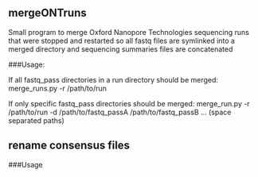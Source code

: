 ## mergeONTruns
Small program to merge Oxford Nanopore Technologies sequencing runs that were stopped and restarted so all fastq files are symlinked into a merged directory and sequencing summaries files are concatenated

###Usage:

If all fastq_pass directories in a run directory should be merged:
merge_runs.py -r /path/to/run 

If only specific fastq_pass directories should be merged:
merge_run.py -r /path/to/run -d /path/to/fastq_passA /path/to/fastq_passB ... (space separated paths)

## rename consensus files

###Usage
